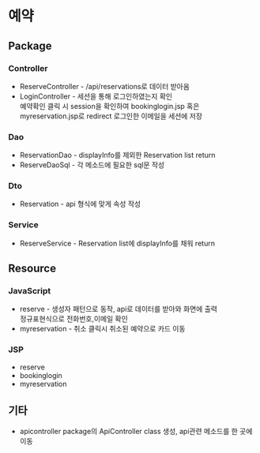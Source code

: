 # 예약

## Package

### Controller
  * ReserveController - /api/reservations로 데이터 받아옴
  * LoginController - 세션을 통해 로그인하였는지 확인<br>
  예약확인 클릭 시 session을 확인하여 bookinglogin.jsp 혹은 myreservation.jsp로 redirect
  로그인한 이메일을 세션에 저장
  
### Dao
  * ReservationDao - displayInfo를 제외한 Reservation list return 
  * ReserveDaoSql - 각 메소드에 필요한 sql문 작성

### Dto
  * Reservation - api 형식에 맞게 속성 작성

### Service 
  * ReserveService - Reservation list에 displayInfo를 채워 return

## Resource

### JavaScript
  * reserve - 생성자 패턴으로 동작, api로 데이터를 받아와 화면에 출력<br>
  정규표현식으로 전화번호,이메일 확인
  * myreservation - 취소 클릭시 취소된 예약으로 카드 이동

### JSP
  * reserve
  * bookinglogin
  * myreservation

## 기타
  * apicontroller package의 ApiController class 생성, api관련 메소드를 한 곳에 이동

